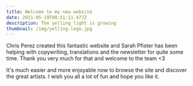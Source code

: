 ```yaml
---
title: Welcome to my new website
date: 2021-05-19T08:51:11.477Z
description: The yelling light is growing
thumbnail: /img/yelling-logo.jpg
---
```

Chris Perez created this fantastic website and Sarah Pfister has been helping with copywriting, translations and the newsletter for quite some time. Thank you very much for that and welcome to the team <3

It's much easier and more enjoyable now to browse the site and discover the great artists. I wish you all a lot of fun and hope you like it.